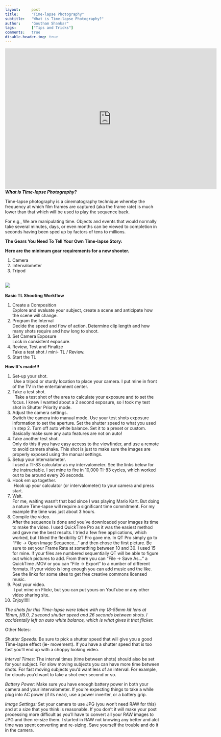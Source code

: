 ```yaml
---
layout:     post
title:      "Time-lapse Photography"
subtitle:   "What is Time-lapse Photography?"
author:     "Goutham Shankar"
tags:       ["Tips and Tricks"]
comments:   true
disable-header-img: true
---
```


<iframe width="690" height="460" src="https://www.youtube.com/embed/BujWmbHEO90?rel=0" frameborder="0" allowfullscreen></iframe>

<br>
<strong><em>What is Time-lapse Photography?</em></strong>

<p>Time-lapse photography is a cinematography technique whereby the frequency at which film frames are captured (aka the frame rate) is much lower than that which will be used to play the sequence back. </p>
<p>For e.g., We are manipulating time. Objects and events that would normally take several minutes, days, or even months can be viewed to completion in seconds having been sped up by factors of tens to millions.</p>

<strong>The Gears You Need To Tell Your Own Time-lapse Story:</strong>

<strong>Here are the minimum gear requirements for a new shooter.</strong>

<ol>
	<li> Camera</li>
	<li> Intervalometer </li>
	<li>Tripod </li>
</ol>

<br>
<img src="{{ site.baseurl }}/img/timelapse.jpg">
<br><br>
<strong>Basic TL Shooting Workflow</strong>
<ol>
<li>Create a Composition</li>
Explore and evaluate your subject, create a scene and anticipate how the scene will change.
<li> Program the Interval</li>
Decide the speed and flow of action. Determine clip length and how many shots require and how long to shoot.
<li> Set Camera Exposure</li>
Lock in consistent exposure. 
<li> Review, Test and Finalize</li>
Take a test shot / mini- TL / Review.
<li> Start the TL</li>
</ol>


<strong>How It's made!!!</strong>
<ol>
<li>Set-up your shot.</li>
 Use a tripod or sturdy location to place your camera. I put mine in front of the TV in the entertainment center.
<li>Take a test shot.</li> 
Take a test shot of the area to calculate your exposure and to set the focus. I knew I wanted about a 2 second exposure, so I took my test shot in Shutter Priority mode.
<li>Adjust the camera settings.</li>
Switch the camera into manual mode. Use your test shots exposure information to set the aperture. Set the shutter speed to what you used in step 2. Turn off auto white balance. Set it to a preset or custom. Basically make sure any auto features are not on auto!<br>

<li>Take another test shot. </li>
Only do this if you have easy access to the viewfinder, and use a remote to avoid camera shake. This shot is just to make sure the images are properly exposed using the manual settings.
<li> Setup your intervalometer. </li>
I used a TI-83 calculator as my intervalometer. See the links below for the instructable. I set mine to fire in 10,000 TI-83 cycles, which worked out to be around every 26 seconds.
<li> Hook em up together.</li>
 Hook up your calculator (or intervalometer) to your camera and press start.
<li> Wait.</li>
For me, waiting wasn’t that bad since I was playing Mario Kart. But doing a nature Time-lapse will require a significant time commitment. For my example the time was just about 3 hours.
<li> Compile the video. </li>
After the sequence is done and you’ve downloaded your images its time to make the video. I used QuickTime Pro as it was the easiest method and gave me the best results. I tried a few free applications, which worked, but I liked the flexibility QT Pro gave me. In QT Pro simply go to “File -> Open Image Sequence…” and then chose the first picture. Be sure to set your Frame Rate at something between 10 and 30. I used 15 for mine. If your files are numbered sequentially QT will be able to figure out which pictures to add. From there you can “File -> Save As…” a QuickTime .MOV or you can “File -> Export” to a number of different formats. If your video is long enough you can add music and the like. See the links for some sites to get free creative commons licensed music.
<li> Post your video.</li> I put mine on Flickr, but you can put yours on YouTube or any other video sharing site.
<li> Enjoy!!!!! </li>
</ol>
<em>The shots for this Time-lapse were taken with my 18-55mm kit lens at 18mm, f/8.0, 2 second shutter speed and 26 seconds between shots. I accidentally left on auto white balance, which is what gives it that flicker.
</em>
<p>
Other Notes:
</p>
<p><em>Shutter Speeds:</em> Be sure to pick a shutter speed that will give you a good Time-lapse effect (ie- movement). If you have a shutter speed that is too fast you’ll end up with a choppy looking video.</p>
<p><em>Interval Times:</em> The interval times (time between shots) should also be set for your subject. For slow moving subjects you can have more time between shots. For fast moving subjects you’d want less of an interval. For example, for clouds you’d want to take a shot ever second or so.</p>
<p><em>Battery Power:</em> Make sure you have enough battery power in both your camera and your intervalometer. If you’re expecting things to take a while plug into AC power (if its near), use a power inverter, or a battery grip.</p>
<p><em>Image Settings:</em> Set your camera to use JPG (you won’t need RAW for this) and at a size that you think is reasonable. If you don’t it will make your post processing more difficult as you’ll have to convert all your RAW images to JPG and then re-size them. I started in RAW not knowing any better and alot time was spent converting and re-sizing. Save yourself the trouble and do it in the camera.
</p>